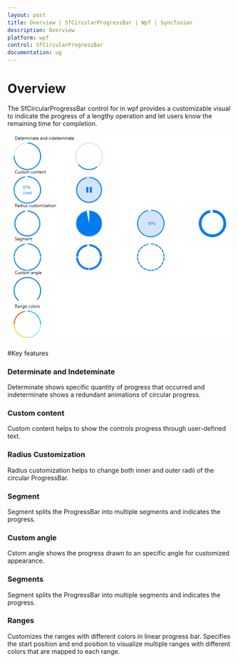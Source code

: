 ```yaml
---
layout: post
title: Overview | SfCircularProgressBar | Wpf | Syncfusion
description: Overview
platform: wpf
control: SfCircularProgressBar
documentation: ug
---
```


# Overview

The SfCircularProgressBar control for in wpf provides a customizable visual to indicate the progress of a lengthy operation and let users know the remaining time for completion.

![SfCircularProgressBar - Overview](Overview_images/Overview.png)

#Key features

### Determinate and Indeteminate
Determinate shows specific quantity of progress that occurred and indeterminate shows a redundant animations of circular progress.

### Custom content
Custom content helps to show the controls progress through user-defined text.

### Radius Customization
Radius customization helps to change both inner and outer radii of the circular ProgressBar.

### Segment
Segment splits the ProgressBar into multiple segments and indicates the progress.

### Custom angle 
Cstom angle shows the progress drawn to an specific angle for customized appearance.

### Segments
Segment splits the ProgressBar into multiple segments and indicates the progress.

### Ranges
Customizes the ranges with different colors in  linear progress bar. Specifies the start position and end position to visualize multiple ranges with     different colors that are mapped to each range.


